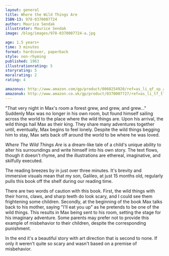 ```yaml
---
layout: general
title: Where the Wild Things Are
ISBN-13: 978-0370007724
author: Maurice Sendak
illustrator: Maurice Sendak
image: /blog/images/978-0370007724-a.jpg

age: 1.5 years+
time: 3 minutes
format: hardcover, paperback
style: non-rhyming
published: 1963
illustrationrating: 5
storyrating: 5
moralrating: 2
rating: 4

amazonus: http://www.amazon.com/gp/product/0060254920/ref=as_li_qf_sp_asin_il_tl?ie=UTF8&tag=chilslitere0b-20&linkCode=as2&camp=1789&creative=9325&creativeASIN=0060254920
amazonuk: http://www.amazon.co.uk/gp/product/0370007727/ref=as_li_tf_tl?ie=UTF8&tag=chilsliterevi-21&linkCode=as2&camp=1634&creative=6738&creativeASIN=0370007727
---
```


"That very night in Max's room a forest grew, and grew, and grew..." Suddenly Max was no longer in his own room, but found himself sailing across the world to the place where the wild things are. Upon his arrival, the wild things hail Max as their king. They share many adventures together until, eventually, Max begins to feel lonely. Despite the wild things begging him to stay, Max sets back off around the world to be where he was loved.

*Where The Wild Things Are* is a dream-like tale of a child's unique ability to alter his surroundings and write himself into his own story. The text flows, though it doesn't rhyme, and the illustrations are ethereal, imaginative, and skilfully executed.

The reading breezes by in just over three minutes. It's brevity and immersive visuals mean that my son, Galileo, at just 15 months old, regularly pulls this book off the shelf during our reading time.

There are two words of caution with this book. First, the wild things with their horns, claws, and sharp teeth do look scary, and I could see them frightening some children. Secondly, at the beginning of the book Max talks back to his mother, saying "I'll eat you up" as he pretends to be one of the wild things. This results in Max being sent to his room, setting the stage for his imaginary adventure. Some parents may prefer not to provide this example of misbehavior to their children, despite the corresponding punishment.

In the end it's a beautiful story with art direction that is second to none. If only it weren't quite so scary and wasn't based on a premise of misbehavior.